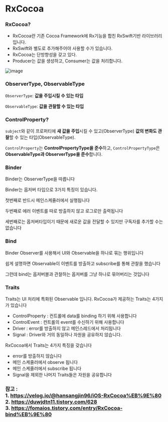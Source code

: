 # RxCocoa

### RxCocoa?

* RxCocoa란 기존 Cocoa Framework에 Rx기능을 합친 RxSwift기반 라이브러리입니다.
* RxSwift와 별도로 추가해주어야 사용할 수가 있습니다.
* RxCocoa는 단방향성을 갖고 있다.
* Producer는 값을 생성하고, Consumer는 값을 처리합니다.

![image](https://user-images.githubusercontent.com/81547954/149351981-bf23928f-e67b-4278-ba2e-f775b1342cdf.png)

### ObserverType, ObservableType

`ObserverType`: **값을 주입시킬 수 있는 타입**

`ObservableType`: **값을 관찰할 수 있는 타입**

### ControlProperty?

`subject`와 같이 프로퍼티에 **새 값을 주입**시킬 수 있고(ObserverType) **값의 변화도 관찰**할 수 있는 타입(ObservableType).

`ControlProperty`는 **ControlPropertyType을 준수**하고, `ControlPropertyType`은 **ObservableType과 ObserverType을 준수**합니다.

### Binder

Binder는 ObserverType을 따릅니다

Binder는 옵저버 타입으로 3가지 특징이 있습니다.

첫번째로 반드시 메인스케쥴러에서 실행됩니다

두번째로 에러 이벤트를 따로 방출하지 않고 로그로만 출력됩니다

세번째로는 옵저버타입이기 때문에 새로운 값을 전달할 수 있지만 구독자를 추가할 수는 없습니다

### Bind

Binder Observer를 사용해서 UI와 Observable을 하나로 묶는 행위입니다

쉽게 설명하면 Observable이 이벤트를 방출하고 subscribe를 통해 관찰을 했습니다

그런데 bind는 옵저버블과 관찰하는 옵저버를 그냥 하나로 묶어버리는 것입니다

### Traits

Traits는 UI 처리에 특화된 Observable 입니다.
RxCocoa가 제공하는 Traits는 4가지가 있습니다

* ControlProperty : 컨트롤에 data를 binding 하기 위해 사용합니다
* ControlEvent : 컨트롤의 event를 수신하기 위해 사용합니다
* Driver : error를 방출하지 않고 메인스레드에서 처리됩니다
* Signal : Driver와 거의 동일하나 자원을 공유하지 않습니다.

RxCocoa에서 Traits는 4가지 특징을 갖습니다

* error를 방출하지 않습니다
* 메인 스케줄러에서 observe 됩니다
* 메인 스케줄러에서 subscribe 됩니다
* Signal을 제외한 나머지 Traits들은 자원을 공유합니다


### 참고 :  <br> 1. https://velog.io/@hansangjin96/iOS-RxCocoa%EB%9E%80<br> 2. https://duwjdtn11.tistory.com/628 <br> 3. https://fomaios.tistory.com/entry/RxCocoa-bind%EB%9E%80
